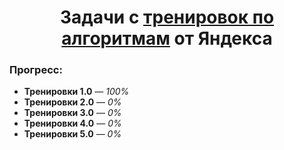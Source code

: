 <h1 align="center">Задачи с <a href="https://yandex.ru/yaintern/algorithm-training">тренировок по алгоритмам</a> от Яндекса</h1>

<h3>Прогресс:</h3>
<ul>
  <li><b>Тренировки 1.0</b> &mdash; <i>100%</i></li>
  <li><b>Тренировки 2.0</b> &mdash; <i>0%</i></li>
  <li><b>Тренировки 3.0</b> &mdash; <i>0%</i></li>
  <li><b>Тренировки 4.0</b> &mdash; <i>0%</i></li>
  <li><b>Тренировки 5.0</b> &mdash; <i>0%</i></li>
  
</ul>

